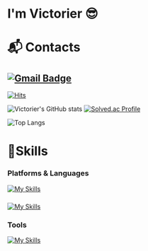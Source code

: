 # I'm Victorier 😎
# :mailbox_with_mail: Contacts
[![Gmail Badge](https://img.shields.io/badge/Gmail-d14836?style=flat-square&logo=Gmail&logoColor=white&link=mailto:clearblue0212@gmail.com)](mailto:clearblue0212@gmail.com)
---

[![Hits](https://hits.seeyoufarm.com/api/count/incr/badge.svg?url=https%3A%2F%2Fgithub.com%2Fclearblue0212&count_bg=%2379C83D&title_bg=%23555555&icon=&icon_color=%23FF0000&title=Victorier&edge_flat=false)](https://hits.seeyoufarm.com)

![Victorier's GitHub stats](https://github-readme-stats.vercel.app/api?username=VictoryBeforeFight&show_icons=true&theme=radical)
[![Solved.ac Profile](http://mazassumnida.wtf/api/v2/generate_badge?boj=Victorier)](https://solved.ac/clock1998/)

![Top Langs](https://github-readme-stats.vercel.app/api/top-langs/?username=VictoryBeforeFight&layout=compact)

# 💪Skills
### Platforms & Languages
[![My Skills](https://skillicons.dev/icons?i=python,pycharm,pytorch,selenium,sklearn,anaconda,matlab)](https://skillicons.dev)
### 
[![My Skills](https://skillicons.dev/icons?i=docker,flask)](https://skillicons.dev)
### Tools
[![My Skills](https://skillicons.dev/icons?i=notion,github,figma)](https://skillicons.dev)

